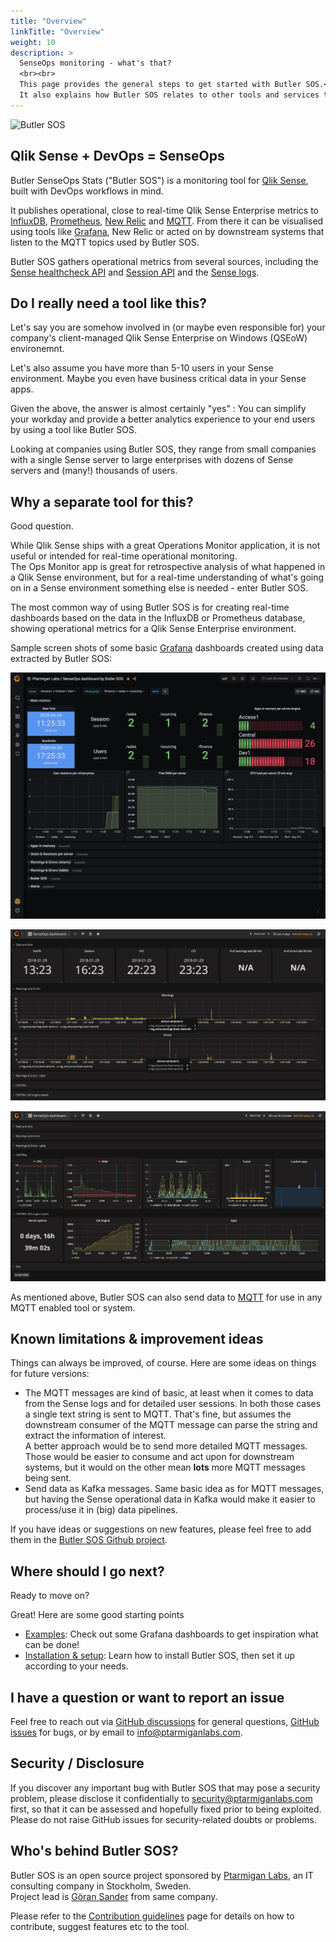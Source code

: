 ```yaml
---
title: "Overview"
linkTitle: "Overview"
weight: 10
description: >
  SenseOps monitoring - what's that?
  <br><br>
  This page provides the general steps to get started with Butler SOS.<br>
  It also explains how Butler SOS relates to other tools and services that collectively make up the SenseOps concept.
---
```


<!-- {{% pageinfo %}}
This is a placeholder page that shows you how to use this template site.
{{% /pageinfo %}} -->

![Butler SOS](/butler-sos-overview-1.png)

## Qlik Sense + DevOps = SenseOps

Butler SenseOps Stats ("Butler SOS") is a monitoring tool for [Qlik Sense](https://www.qlik.com/us/products/qlik-sense), built with DevOps workflows in mind.

It publishes operational, close to real-time Qlik Sense Enterprise metrics to [InfluxDB](https://www.influxdata.com/time-series-platform/influxdb/), [Prometheus](https://prometheus.io), [New Relic](https://newrelic.com) and [MQTT](https://en.wikipedia.org/wiki/MQTT). From there it can be visualised using tools like [Grafana](https://grafana.com/), New Relic or acted on by downstream systems that listen to the MQTT topics used by Butler SOS.

Butler SOS gathers operational metrics from several sources, including the [Sense healthcheck API](https://help.qlik.com/en-US/sense-developer/May2021/Subsystems/EngineAPI/Content/Sense_EngineAPI/GettingSystemInformation/HealthCheckStatus.htm) and [Session API](https://help.qlik.com/en-US/sense-developer/May2021/Subsystems/ProxyServiceAPI/Content/Sense_ProxyServiceAPI/ProxyServiceAPI-Session-Module-API.htm) and the [Sense logs](https://help.qlik.com/en-US/sense-admin/May2024/Subsystems/DeployAdministerQSE/Content/Sense_DeployAdminister/QSEoW/Deploy_QSEoW/Server-Logging.htm).

## Do I really need a tool like this?

Let's say you are somehow involved in (or maybe even responsible for) your company's client-managed Qlik Sense Enterprise on Windows (QSEoW) environemnt.

Let's also assume you have more than 5-10 users in your Sense environment. Maybe you even have business critical data in your Sense apps.

Given the above, the answer is almost certainly "yes" : You can simplify your workday and provide a better analytics experience to your end users by using a tool like Butler SOS.

Looking at companies using Butler SOS, they range from small companies with a single Sense server to large enterprises with dozens of Sense servers and (many!) thousands of users.

## Why a separate tool for this?

Good question.  

While Qlik Sense ships with a great Operations Monitor application, it is not useful or intended for real-time operational monitoring.  
The Ops Monitor app is great for retrospective analysis of what happened in a Qlik Sense environment, but for a real-time understanding of what's going on in a Sense environment something else is needed - enter Butler SOS.

The most common way of using Butler SOS is for creating real-time dashboards based on the data in the InfluxDB or Prometheus database, showing operational metrics for a Qlik Sense Enterprise environment.  
  
Sample screen shots of some basic [Grafana](https://grafana.com/) dashboards created using data extracted by Butler SOS:

![Grafana dashboard](butlersos_5_4_main_metrics.png "SenseOps dashboard showing errors and warnings, using Grafana 7")

![Grafana dashboard](senseOps_dashboard_3.png "SenseOps dashboard showing errors and warnings, using Grafana 6")

![Grafana dashboard](senseOps_dashboard_4.png "SenseOps dashboard showing Qlik Sense metrics, using Grafana 6")

As mentioned above, Butler SOS can also send data to [MQTT](https://en.wikipedia.org/wiki/MQTT) for use in any MQTT enabled tool or system.

## Known limitations & improvement ideas

Things can always be improved, of course. Here are some ideas on things for future versions:

- The MQTT messages are kind of basic, at least when it comes to data from the Sense logs and for detailed user sessions. In both those cases a single text string is sent to MQTT. That's fine, but assumes the downstream consumer of the MQTT message can parse the string and extract the information of interest.  
  A better approach would be to send more detailed MQTT messages. Those would be easier to consume and act upon for downstream systems, but it would on the other mean  **lots** more MQTT messages being sent.
- Send data as Kafka messages. Same basic idea as for MQTT messages, but having the Sense operational data in Kafka would make it easier to process/use it in (big) data pipelines.

If you have ideas or suggestions on new features, please feel free to add them in the [Butler SOS Github project](https://github.com/ptarmiganlabs/butler-sos/issues/new/choose).

## Where should I go next?

Ready to move on?

Great! Here are some good starting points

- [Examples](/docs/examples/): Check out some Grafana dashboards to get inspiration what can be done!
- [Installation & setup](/docs/getting_started/): Learn how to install Butler SOS, then set it up according to your needs.

## I have a question or want to report an issue

Feel free to reach out via [GitHub discussions](https://github.com/ptarmiganlabs/butler-sos/discussions) for general questions, [GitHub issues](https://github.com/ptarmiganlabs/butler-sos/issues) for bugs, or by email to info@ptarmiganlabs.com.

## Security / Disclosure

If you discover any important bug with Butler SOS that may pose a security problem, please disclose it confidentially to [security@ptarmiganlabs.com](mailto://security@ptarmiganlabs.com) first, so that it can be assessed and hopefully fixed prior to being exploited. Please do not raise GitHub issues for security-related doubts or problems.

## Who's behind Butler SOS?

Butler SOS is an open source project sponsored by [Ptarmigan Labs](https://ptarmiganlabs.com), an IT consulting company in Stockholm, Sweden.  
Project lead is [Göran Sander](https://www.linkedin.com/in/gorsan) from same company.  

Please refer to the [Contribution guidelines](/docs/about/contributing/) page for details on how to contribute, suggest features etc to the tool.
